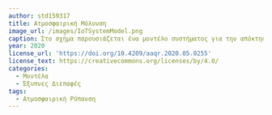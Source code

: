 ```yaml
---
author: std159317
title: Ατμοσφαιρική Μόλυνση 
image_url: /images/IoTSystemModel.png
caption: Στο σχήμα παρουσιάζεται ένα μοντέλο συστήματος για την απόκτηση εικόνας της πραγματικής έννοιας του πλαισίου IoT υπό την ανάπτυξη αξονικής εφαρμογής. Το πλαίσιο αποτελείται από έναν βρόχο ανίχνευσης, υπολογισμού, μετάδοσης και παρουσίασης δεδομένων σε πραγματικό χρόνο.
year: 2020
license_url: 'https://doi.org/10.4209/aaqr.2020.05.0255' 
license_text: https://creativecommons.org/licenses/by/4.0/
categories:
  - Μοντέλα
  - Έξυπνες Διεπαφές
tags:
  - Ατμοσφαιρική Ρύπανση 
---
```

